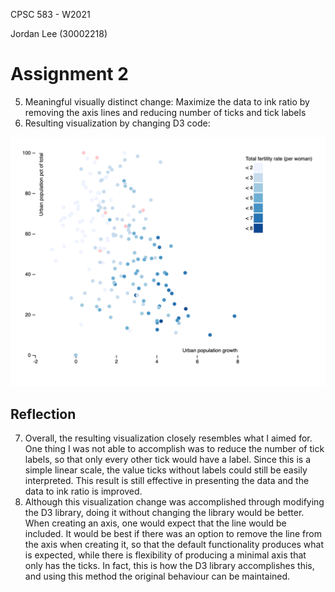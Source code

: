 CPSC 583 - W2021

Jordan Lee (30002218)

# Assignment 2

5. Meaningful visually distinct change: Maximize the data to ink ratio by removing the axis lines and reducing number of ticks and tick labels
6. Resulting visualization by changing D3 code:

![image-20210312193741525](./report.assets/image-20210312193741525.png)

## Reflection

7. Overall, the resulting visualization closely resembles what I aimed for. One thing I was not able to accomplish was to reduce the number of tick labels, so that only every other tick would have a label. Since this is a simple linear scale, the value ticks without labels could still be easily interpreted. This result is still effective in presenting the data and the data to ink ratio is improved.
8. Although this visualization change was accomplished through modifying the D3 library, doing it without changing the library would be better. When creating an axis, one would expect that the line would be included. It would be best if there was an option to remove the line from the axis when creating it, so that the default functionality produces what is expected, while there is flexibility of producing a minimal axis that only has the ticks. In fact, this is how the D3 library accomplishes this, and using this method the original behaviour can be maintained.